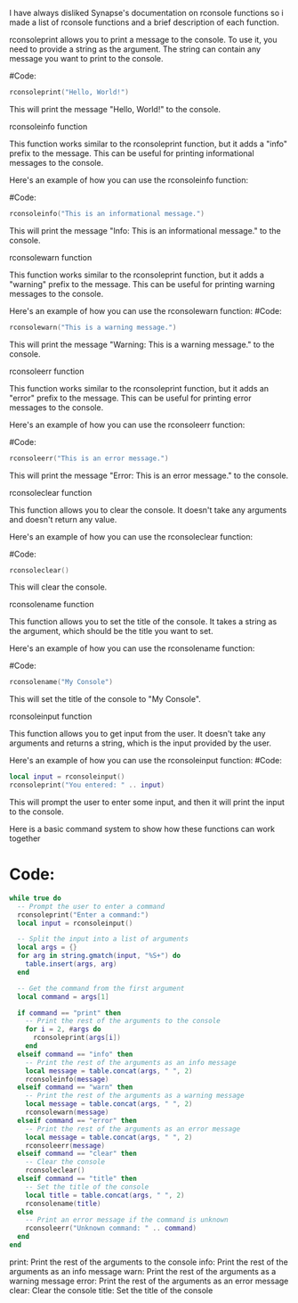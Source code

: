 I have always disliked Synapse's documentation on rconsole functions so i made a list of rconsole functions and a brief description of each function.


rconsoleprint allows you to print a message to the console. To use it, you need to provide a string as the argument. The string can contain any message you want to print to the console.

#Code:
```lua
rconsoleprint("Hello, World!")
```
This will print the message "Hello, World!" to the console.

rconsoleinfo function

This function works similar to the rconsoleprint function, but it adds a "info" prefix to the message. This can be useful for printing informational messages to the console.

Here's an example of how you can use the rconsoleinfo function:

#Code:
```lua
rconsoleinfo("This is an informational message.")
```
This will print the message "Info: This is an informational message." to the console.

rconsolewarn function

This function works similar to the rconsoleprint function, but it adds a "warning" prefix to the message. This can be useful for printing warning messages to the console.

Here's an example of how you can use the rconsolewarn function:
#Code:
```lua
rconsolewarn("This is a warning message.")
```
This will print the message "Warning: This is a warning message." to the console.

rconsoleerr function

This function works similar to the rconsoleprint function, but it adds an "error" prefix to the message. This can be useful for printing error messages to the console.

Here's an example of how you can use the rconsoleerr function:

#Code:
```lua
rconsoleerr("This is an error message.")
```
This will print the message "Error: This is an error message." to the console.

rconsoleclear function

This function allows you to clear the console. It doesn't take any arguments and doesn't return any value.

Here's an example of how you can use the rconsoleclear function:

#Code:
```lua
rconsoleclear()
```
This will clear the console.

rconsolename function

This function allows you to set the title of the console. It takes a string as the argument, which should be the title you want to set.

Here's an example of how you can use the rconsolename function:

#Code:
```lua
rconsolename("My Console")
```
This will set the title of the console to "My Console".

rconsoleinput function

This function allows you to get input from the user. It doesn't take any arguments and returns a string, which is the input provided by the user.

Here's an example of how you can use the rconsoleinput function:
#Code:
```lua
local input = rconsoleinput()
rconsoleprint("You entered: " .. input)
```
This will prompt the user to enter some input, and then it will print the input to the console.

Here is a basic command system to show how these functions can work together

# Code:
```lua
while true do
  -- Prompt the user to enter a command
  rconsoleprint("Enter a command:")
  local input = rconsoleinput()

  -- Split the input into a list of arguments
  local args = {}
  for arg in string.gmatch(input, "%S+") do
    table.insert(args, arg)
  end

  -- Get the command from the first argument
  local command = args[1]

  if command == "print" then
    -- Print the rest of the arguments to the console
    for i = 2, #args do
      rconsoleprint(args[i])
    end
  elseif command == "info" then
    -- Print the rest of the arguments as an info message
    local message = table.concat(args, " ", 2)
    rconsoleinfo(message)
  elseif command == "warn" then
    -- Print the rest of the arguments as a warning message
    local message = table.concat(args, " ", 2)
    rconsolewarn(message)
  elseif command == "error" then
    -- Print the rest of the arguments as an error message
    local message = table.concat(args, " ", 2)
    rconsoleerr(message)
  elseif command == "clear" then
    -- Clear the console
    rconsoleclear()
  elseif command == "title" then
    -- Set the title of the console
    local title = table.concat(args, " ", 2)
    rconsolename(title)
  else
    -- Print an error message if the command is unknown
    rconsoleerr("Unknown command: " .. command)
  end
end
```

print: Print the rest of the arguments to the console
info: Print the rest of the arguments as an info message
warn: Print the rest of the arguments as a warning message
error: Print the rest of the arguments as an error message
clear: Clear the console
title: Set the title of the console
